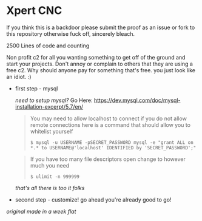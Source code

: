 # Xpert CNC

If you think this is a backdoor please submit the proof as an issue or fork to this repository otherwise fuck off, sincerely bleach.

2500 Lines of code and counting

Non profit c2 for all you wanting something to 
get off of the ground and start your projects.
Don't annoy or complain to others that they are
using a free c2. Why should anyone pay for 
something that's free. you just look like an 
idiot. :)

- first step - mysql

  *need to setup mysql?* Go Here: https://dev.mysql.com/doc/mysql-installation-excerpt/5.7/en/
  
  > You may need to allow localhost to connect if you do not allow remote connections here is a command that should allow you to whitelist yourself 
  > 
  > `$ mysql -u USERNAME -pSECRET_PASSWORD mysql -e "grant ALL on *.* to USERNAME@'localhost' IDENTIFIED by 'SECRET_PASSWORD';"`

  > If you have too many file descriptors open change to however much you need
  > 
  > `$ ulimit -n 999999`
  > 
  *that's all there is too it folks*

- second step - customize!
  go ahead you're already good to go!

*original made in a week flat*
